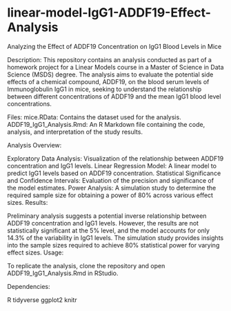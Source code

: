 # linear-model-IgG1-ADDF19-Effect-Analysis
Analyzing the Effect of ADDF19 Concentration on IgG1 Blood Levels in Mice

Description:
This repository contains an analysis conducted as part of a homework project for a Linear Models course in a Master of Science in Data Science (MSDS) degree. The analysis aims to evaluate the potential side effects of a chemical compound, ADDF19, on the blood serum levels of Immunoglobulin IgG1 in mice, seeking to understand the relationship between different concentrations of ADDF19 and the mean IgG1 blood level concentrations.

Files:
mice.RData: Contains the dataset used for the analysis.
ADDF19_IgG1_Analysis.Rmd: An R Markdown file containing the code, analysis, and interpretation of the study results.

Analysis Overview:

Exploratory Data Analysis: Visualization of the relationship between ADDF19 concentration and IgG1 levels.
Linear Regression Model: A linear model to predict IgG1 levels based on ADDF19 concentration.
Statistical Significance and Confidence Intervals: Evaluation of the precision and significance of the model estimates.
Power Analysis: A simulation study to determine the required sample size for obtaining a power of 80% across various effect sizes.
Results:

Preliminary analysis suggests a potential inverse relationship between ADDF19 concentration and IgG1 levels.
However, the results are not statistically significant at the 5% level, and the model accounts for only 14.3% of the variability in IgG1 levels.
The simulation study provides insights into the sample sizes required to achieve 80% statistical power for varying effect sizes.
Usage:

To replicate the analysis, clone the repository and open ADDF19_IgG1_Analysis.Rmd in RStudio.

Dependencies:

R
tidyverse
ggplot2
knitr


